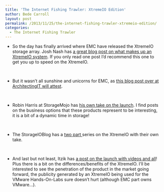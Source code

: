 ```yaml
---
title: 'The Internet Fishing Trawler: XtremeIO Edition'
author: Bede Carroll
layout: post
permalink: /2013/11/25/the-internet-fishing-trawler-xtremeio-edition/
categories:
  - The Internet Fishing Trawler
---
```

*   So the day has finally arrived where EMC have released the XtremeIO storage array. Josh Nash has <a href="http://jasonnash.com/2013/11/14/emc-finally-releases-the-xtremio-all-flash-array/" target="_blank">a great blog post on what makes up an XtremeIO system</a>. If you only read one post I&#8217;d recommend this one to get you up to speed on the XtremeIO.

&nbsp;

*   But it wasn&#8217;t all sunshine and unicorns for EMC, as <a href="http://architecting.it/2013/11/19/xtremio-what-you-need-to-know/" target="_blank">this blog post over at ArchitectingIT will attest</a>.

&nbsp;

*   Robin Harris at StorageMojo has <a href="http://storagemojo.com/2013/11/08/xtremly-late-xtremio-launch-next-week/" target="_blank">his own take on the launch</a>. I find posts on the business options that these products represent to be interesting, it is a bit of a dynamic time in storage!

&nbsp;

*   The StorageIOBlog has a <a href="http://storageioblog.com/emc-announces-xtremio-general-availability-part/" target="_blank">two </a><a href="http://storageioblog.com/part-ii-emc-announces-xtremio-general-availability/" target="_blank">part </a>series on the XtremeIO with their own take.

&nbsp;

*   And last but not least, Itzik has <a href="http://itzikr.wordpress.com/2013/11/14/emc-xtremio-the-story-behind-the-story/" target="_blank">a post on the launch with videos and all</a>! Plus there is a bit on the differences/benefits of the XtremeIO. I&#8217;ll be interested to see the penetration of the product in the market going forward, the publicity generated by an XtremeIO being used for the VMware Hands-On-Labs sure doesn&#8217;t hurt (although EMC part owns VMware&#8230;).

&nbsp;